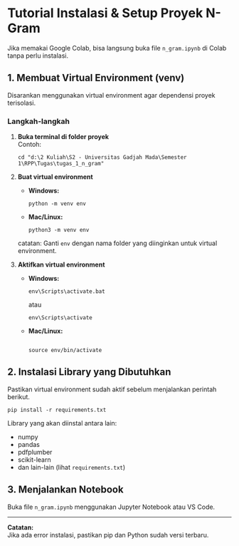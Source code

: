 # Tutorial Instalasi & Setup Proyek N-Gram

Jika memakai Google Colab, bisa langsung buka file `n_gram.ipynb` di Colab tanpa perlu instalasi.

## 1. Membuat Virtual Environment (venv)

Disarankan menggunakan virtual environment agar dependensi proyek terisolasi.

### Langkah-langkah

1. **Buka terminal di folder proyek**  
   Contoh:  

   ```
   cd "d:\2 Kuliah\S2 - Universitas Gadjah Mada\Semester 1\RPP\Tugas\tugas_1_n_gram"
   ```

2. **Buat virtual environment**  
    - **Windows:**
    
      ```
      python -m venv env
      ```

    - **Mac/Linux:**
        ```
        python3 -m venv env
        ```

   catatan: Ganti `env` dengan nama folder yang diinginkan untuk virtual environment.

3. **Aktifkan virtual environment**  
   - **Windows:**

     ```
     env\Scripts\activate.bat
     ```

     atau

     ```
     env\Scripts\activate
     ```
   
   - **Mac/Linux:**
     ```

     source env/bin/activate

     ```
## 2. Instalasi Library yang Dibutuhkan

Pastikan virtual environment sudah aktif sebelum menjalankan perintah berikut.

```
pip install -r requirements.txt
```

Library yang akan diinstal antara lain:

- numpy
- pandas
- pdfplumber
- scikit-learn
- dan lain-lain (lihat `requirements.txt`)

## 3. Menjalankan Notebook

Buka file `n_gram.ipynb` menggunakan Jupyter Notebook atau VS Code.

---

**Catatan:**  
Jika ada error instalasi, pastikan pip dan Python sudah versi terbaru.
